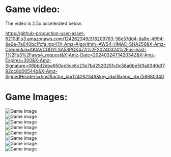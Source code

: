 # Game video:
The video is 2.5x accelerated below.<br/>

https://github-production-user-asset-6210df.s3.amazonaws.com/124262349/316209763-38e57dd4-da8e-4994-9e2e-7a640bc1fcfa.mp4?X-Amz-Algorithm=AWS4-HMAC-SHA256&X-Amz-Credential=AKIAVCODYLSA53PQK4ZA%2F20240324%2Fus-east-1%2Fs3%2Faws4_request&X-Amz-Date=20240324T142034Z&X-Amz-Expires=300&X-Amz-Signature=06bbd2eba650ee3ce8c23e7bd2520251c0c58a0be50fa8340df792dc8d00544b&X-Amz-SignedHeaders=host&actor_id=124262349&key_id=0&repo_id=759880340

# Game Images:
![Game image](https://github.com/Ahmet-Burak-Gul/Casual-Game/blob/main/%C4%B0n%20Gane%20Video%20and%20Image/Ekran%20g%C3%B6r%C3%BCnt%C3%BCs%C3%BC%202024-03-15%20153823.png) <br/>
![Game image](https://github.com/Ahmet-Burak-Gul/Casual-Game/blob/main/%C4%B0n%20Gane%20Video%20and%20Image/Ekran%20g%C3%B6r%C3%BCnt%C3%BCs%C3%BC%202024-03-15%20153843.png)  <br/>
![Game image](https://github.com/Ahmet-Burak-Gul/Casual-Game/blob/main/%C4%B0n%20Gane%20Video%20and%20Image/Ekran%20g%C3%B6r%C3%BCnt%C3%BCs%C3%BC%202024-03-15%20153931.png)  <br/>
![Game image](https://github.com/Ahmet-Burak-Gul/Casual-Game/blob/main/%C4%B0n%20Gane%20Video%20and%20Image/Ekran%20g%C3%B6r%C3%BCnt%C3%BCs%C3%BC%202024-03-15%20154031.png)  <br/>
![Game image](https://github.com/Ahmet-Burak-Gul/Casual-Game/blob/main/%C4%B0n%20Gane%20Video%20and%20Image/Ekran%20g%C3%B6r%C3%BCnt%C3%BCs%C3%BC%202024-03-15%20154051.png)  <br/>
![Game image](https://github.com/Ahmet-Burak-Gul/Casual-Game/blob/main/%C4%B0n%20Gane%20Video%20and%20Image/Ekran%20g%C3%B6r%C3%BCnt%C3%BCs%C3%BC%202024-03-15%20154118.png)  <br/>
![Game image](https://github.com/Ahmet-Burak-Gul/Casual-Game/blob/main/%C4%B0n%20Gane%20Video%20and%20Image/Ekran%20g%C3%B6r%C3%BCnt%C3%BCs%C3%BC%202024-03-15%20154142.png)  <br/>
![Game image](https://github.com/Ahmet-Burak-Gul/Casual-Game/blob/main/%C4%B0n%20Gane%20Video%20and%20Image/Ekran%20g%C3%B6r%C3%BCnt%C3%BCs%C3%BC%202024-03-15%20154207.png)  <br/>
